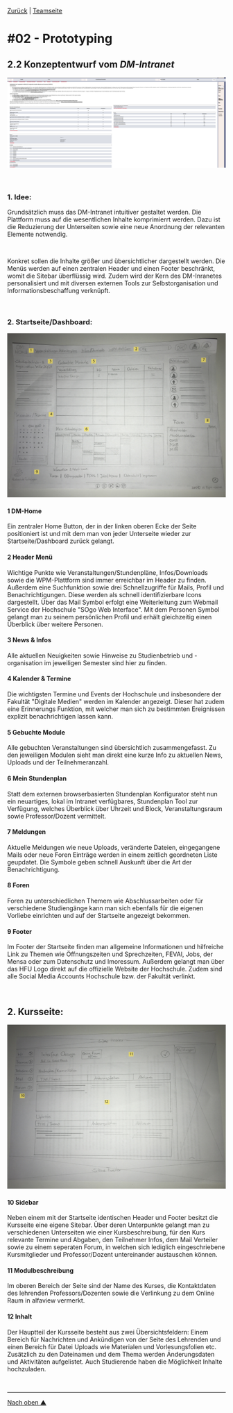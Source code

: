 [Zurück](https://github.com/milena-sagert/IFD-WiSe20-21) | [Teamseite](https://webuser.hs-furtwangen.de/~rag/lehre/WiSe20-21/IFD/Kursinhalt/Team/)
# #02 - Prototyping 
## 2.2 Konzeptentwurf vom *DM-Intranet*

![DM-Inranet](img/dm-intranet.png "DM-Intrant")

&nbsp;


### 1. Idee:
Grundsätzlich muss das DM-Intranet intuitiver gestaltet werden. Die Plattform muss auf die wesentlichen Inhalte komprimierrt werden. Dazu ist die Reduzierung der Unterseiten sowie eine neue Anordnung der 
relevanten Elemente notwendig. 

&nbsp;

Konkret sollen die Inhalte größer und übersichtlicher dargestellt werden. 
Die Menüs werden auf einen zentralen Header und einen Footer beschränkt, womit die Sitebar überflüssig wird. 
Zudem wird der Kern des DM-Inranetes personalisiert und mit diversen externen Tools zur Selbstorganisation und Informationsbeschaffung verknüpft.

&nbsp;


### 2. Startseite/Dashboard:

![Startseite/Dashboard](img/dm-intranet-1-psd.jpg "Startseite/Dashboard - DM-Intranet")

#### 1 DM-Home
Ein zentraler Home Button, der in der linken oberen Ecke der Seite positioniert ist und mit dem man von jeder Unterseite wieder zur Startseite/Dashboard zurück gelangt.

#### 2 Header Menü
Wichtige Punkte wie Veranstaltungen/Stundenpläne, Infos/Downloads sowie die WPM-Plattform sind immer erreichbar im Header zu finden. Außerdem eine Suchfunktion sowie drei Schnellzugriffe für Mails, Profil und Benachrichtigungen.
Diese werden als schnell identifizierbare Icons dargestellt. Über das Mail Symbol erfolgt eine Weiterleitung zum Webmail Service der Hochschule "SOgo Web Interface". Mit dem Personen Symbol gelangt man zu seinem persönlichen Profil und erhält gleichzeitig einen Überblick über weitere Personen.

#### 3 News & Infos
Alle aktuellen Neuigkeiten sowie Hinweise zu Studienbetrieb und -organisation im jeweiligen Semester sind hier zu finden. 

#### 4 Kalender & Termine
Die wichtigsten Termine und Events der Hochschule und insbesondere der Fakultät "Digitale Medien" werden im Kalender angezeigt. Dieser hat zudem eine Erinnerungs Funktion, mit welcher man sich zu bestimmten Ereignissen explizit benachrichtigen lassen kann.


#### 5 Gebuchte Module
Alle gebuchten Veranstaltungen sind übersichtlich zusammengefasst. Zu den jeweiligen Modulen sieht man direkt eine kurze Info zu aktuellen News, Uploads und der Teilnehmeranzahl.

#### 6 Mein Stundenplan
Statt dem externen browserbasierten Stundenplan Konfigurator steht nun ein neuartiges, lokal im Intranet verfügbares, Stundenplan Tool zur Verfügung, welches Überblick über Uhrzeit und Block, Veranstaltungsraum sowie Professor/Dozent vermittelt.

#### 7 Meldungen
Aktuelle Meldungen wie neue Uploads, veränderte Dateien, eingegangene Mails oder neue Foren Einträge werden in einem zeitlich geordneten Liste geupdatet. Die Symbole geben schnell Auskunft über die Art der Benachrichtigung.

#### 8 Foren
Foren zu unterschiedlichen Themem wie Abschlussarbeiten oder für verschiedene Studiengänge kann man sich ebenfalls für die eigenen Vorliebe einrichten und auf der Startseite angezeigt bekommen.

#### 9 Footer
Im Footer der Startseite finden man allgemeine Informationen und hilfreiche Link zu Themen wie Öffnungszeiten und Sprechzeiten, FEVAl, Jobs, der Mensa oder zum Datenschutz und Imoressum. Außerdem gelangt man über das HFU Logo direkt auf die offizielle Website der Hochschule. 
Zudem sind alle Social Media Accounts Hochschule bzw. der Fakultät verlinkt. 

&nbsp;


## 2. Kursseite:

![Kursseite](img/dm-intranet-2-psd.jpg "Kursseite - DM-Intranet")

#### 10 Sidebar
Neben einem mit der Startseite identischen Header und Footer besitzt die Kursseite eine eigene Sitebar. 
Über deren Unterpunkte gelangt man zu verschiedenen Unterseiten wie einer Kursbeschreibung, für den Kurs relevante Termine und Abgaben, den Teilnehmer Infos, dem Mail Verteiler sowie zu einem seperaten Forum, in welchen sich lediglich eingeschriebene Kursmitglieder und Professor/Dozent untereinander austauschen können.

#### 11 Modulbeschreibung
Im oberen Bereich der Seite sind der Name des Kurses, die Kontaktdaten des lehrenden Professors/Dozenten sowie die Verlinkung zu dem Online Raum in alfaview vermerkt.

#### 12 Inhalt
Der Hauptteil der Kursseite besteht aus zwei Übersichtsfeldern: Einem Bereich für Nachrichten und Ankündigen von der Seite des Lehrenden und einen Bereich für Datei Uploads wie Materialen und Vorlesungsfolien etc. Zusätzlich zu den Dateinamen und dem Thema werden Änderungsdaten und Aktivitäten aufgelistet. Auch Studierende haben die Möglichkeit Inhalte hochzuladen.

&nbsp;

---
[Nach oben &#x25B2;](#top)
